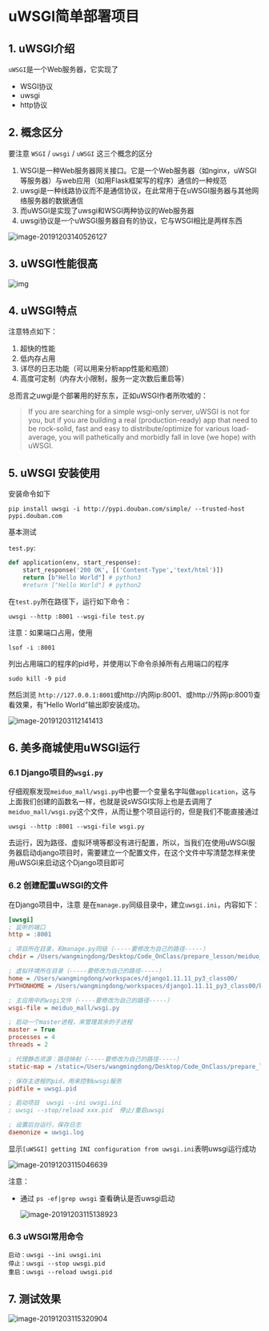 # uWSGI简单部署项目

## 1. uWSGI介绍

`uWSGI`是一个Web服务器，它实现了

- WSGI协议
- uwsgi
- http协议

## 2. 概念区分

要注意 `WSGI` / `uwsgi` / `uWSGI` 这三个概念的区分

1. WSGI是一种Web服务器网关接口。它是一个Web服务器（如nginx，uWSGI等服务器）与web应用（如用Flask框架写的程序）通信的一种规范
2. uwsgi是一种线路协议而不是通信协议，在此常用于在uWSGI服务器与其他网络服务器的数据通信
3. 而uWSGI是实现了uwsgi和WSGI两种协议的Web服务器
4. uwsgi协议是一个uWSGI服务器自有的协议，它与WSGI相比是两样东西

![image-20191203140526127](assets/image-20191203140526127.png)

## 3. uWSGI性能很高

![img](assets/720333-20170312154455592-1425120615.png)

## 4. uWSGI特点

注意特点如下：

1. 超快的性能
2. 低内存占用
3. 详尽的日志功能（可以用来分析app性能和瓶颈）
4. 高度可定制（内存大小限制，服务一定次数后重启等）

总而言之uwgi是个部署用的好东东，正如uWSGI作者所吹嘘的：

> If you are searching for a simple wsgi-only server, uWSGI is not for you, but if you are building a real (production-ready) app that need to be rock-solid, fast and easy to distribute/optimize for various load-average, you will pathetically and morbidly fall in love (we hope) with uWSGI.

## 5. uWSGI 安装使用

安装命令如下

```
pip install uwsgi -i http://pypi.douban.com/simple/ --trusted-host pypi.douban.com
```

基本测试

`test.py`:

```python
def application(env, start_response):
    start_response('200 OK', [('Content-Type','text/html')])
    return [b"Hello World"] # python3
    #return ["Hello World"] # python2
```

在`test.py`所在路径下，运行如下命令：

```shell
uwsgi --http :8001 --wsgi-file test.py
```

注意：如果端口占用，使用

```
lsof -i :8001
```

列出占用端口的程序的pid号，并使用以下命令杀掉所有占用端口的程序

```
sudo kill -9 pid
```

然后浏览 `http://127.0.0.1:8001`或http://内网ip:8001、或http://外网ip:8001)查看效果，有”Hello World”输出即安装成功。

![image-20191203112141413](assets/image-20191203112141413.png)

## 6. 美多商城使用uWSGI运行

### 6.1 Django项目的`wsgi.py`

仔细观察发现`meiduo_mall/wsgi.py`中也要一个变量名字叫做`application`，这与上面我们创建的函数名一样，也就是说sWSGI实际上也是去调用了`meiduo_mall/wsgi.py`这个文件，从而让整个项目运行的，但是我们不能直接通过

```
uwsgi --http :8001 --wsgi-file wsgi.py
```

去运行，因为路径、虚拟环境等都没有进行配置，所以，当我们在使用uWSGI服务器启动django项目时，需要建立一个配置文件，在这个文件中写清楚怎样来使用uWSGI来启动这个Django项目即可

### 6.2 创建配置uWSGI的文件

在Django项目中，注意 是在`manage.py`同级目录中，建立`uwsgi.ini`，内容如下：

```ini
[uwsgi]
; 监听的端口
http = :8001

; 项目所在目录，和manage.py同级（-----要修改为自己的路径-----）
chdir = /Users/wangmingdong/Desktop/Code_OnClass/prepare_lesson/meiduo_mall_project_2019_prepare/meiduo_mall

; 虚拟环境所在目录（-----要修改为自己的路径-----）
home = /Users/wangmingdong/workspaces/django1.11.11_py3_class00/
PYTHONHOME = /Users/wangmingdong/workspaces/django1.11.11_py3_class00/bin/

; 主应用中的wsgi文件（-----要修改为自己的路径-----）
wsgi-file = meiduo_mall/wsgi.py

; 启动一个master进程，来管理其余的子进程
master = True
processes = 4
threads = 2

; 代理静态资源：路径映射（-----要修改为自己的路径-----）
static-map = /static=/Users/wangmingdong/Desktop/Code_OnClass/prepare_lesson/meiduo_mall_project_2019_prepare/meiduo_mall/static

; 保存主进程的pid，用来控制uwsgi服务
pidfile = uwsgi.pid

; 启动项目  uwsgi --ini uwsgi.ini
; uwsgi --stop/reload xxx.pid  停止/重启uwsgi

; 设置后台运行，保存日志
daemonize = uwsgi.log
```

显示`[uWSGI] getting INI configuration from uwsgi.ini`表明uwsgi运行成功

![image-20191203115046639](assets/image-20191203115046639.png)

注意：

- 通过 `ps -ef|grep uwsgi` 查看确认是否uwsgi启动

  ![image-20191203115138923](assets/image-20191203115138923.png)

### 6.3 uWSGI常用命令

```
启动：uwsgi --ini uwsgi.ini
停止：uwsgi --stop uwsgi.pid
重启：uwsgi --reload uwsgi.pid
```

## 7. 测试效果

![image-20191203115320904](assets/image-20191203115320904.png)